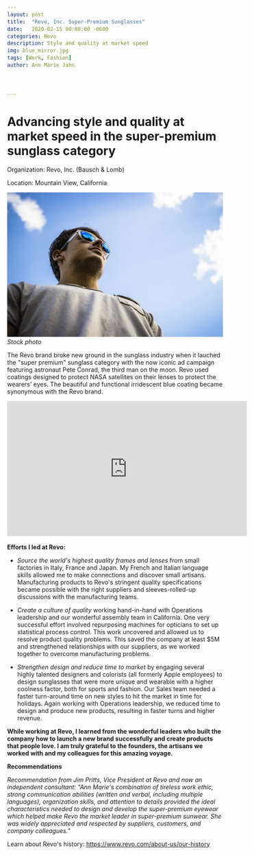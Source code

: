 ```yaml
---
layout: post
title:  "Revo, Inc. Super-Premium Sunglasses"
date:   2020-02-15 00:00:00 -0600
categories: Revo
description: Style and quality at market speed
img: blue_mirror.jpg
tags: [Work, Fashion]
author: Ann Marie Jahn



---
```

# Advancing style and quality at market speed in the super-premium sunglass category

Organization: Revo, Inc. (Bausch & Lomb)

Location: Mountain View, California

![blue mirror](/assets/img/blue_mirror.jpg)
_Stock photo_

The Revo brand broke new ground in the sunglass industry when it lauched the "super premium" sunglass category with the now iconic ad campaign featuring astronaut Pete Conrad, the third man on the moon. Revo used coatings designed to protect NASA satellites on their lenses to protect the wearers' eyes. The beautiful and functional irridescent blue coating became synonymous with the Revo brand.


<iframe width="560" height="315" src="https://www.youtube.com/embed/Q6c_rhRS5kM" frameborder="0" allow="accelerometer; autoplay; encrypted-media; gyroscope; picture-in-picture" allowfullscreen></iframe>



**Efforts I led at Revo:**

+ _Source the world's highest quality frames and lenses_ from small factories in Italy, France and Japan. My French and Italian language skills allowed me to make connections and discover small artisans. Manufacturing products to Revo's stringent quality specifications became possible with the right suppliers and sleeves-rolled-up discussions with the manufacturing teams. 

+ _Create a culture of quality_ working hand-in-hand with Operations leadership and our wonderful assembly team in California. One very successful effort involved repurposing machines for opticians to set up statistical process control. This work uncovered and allowed us to resolve product quality problems. This saved the company at least $5M and strengthened relationships with our suppliers, as we worked together to overcome manufacturing problems.

+ _Strengthen design and reduce time to market_ by engaging several highly talented designers and colorists (all formerly Apple employees) to design sunglasses that were more unique and wearable with a higher coolness factor, both for sports and fashion. Our Sales team needed a faster turn-around time on new styles to hit the market in time for holidays. Again working with Operations leadership, we reduced time to design and produce new products, resulting in faster turns and higher revenue.

**While working at Revo, I learned from the wonderful leaders who built the company how to launch a new brand successfully and create products that people love. I am truly grateful to the founders, the artisans we worked with and my colleagues for this amazing voyage.**

**Recommendations**

_Recommendation from Jim Pritts, Vice President at Revo and now an independent consultant: "Ann Marie's combination of tireless work ethic, strong communication abilities (written and verbal, including multiple languages), organization skills, and attention to details provided the ideal characteristics needed to design and develop the super-premium eyewear which helped make Revo the market leader in super-premium sunwear. She was widely appreciated and respected by suppliers, customers, and company colleagues."_

Learn about Revo's history: https://www.revo.com/about-us/our-history




